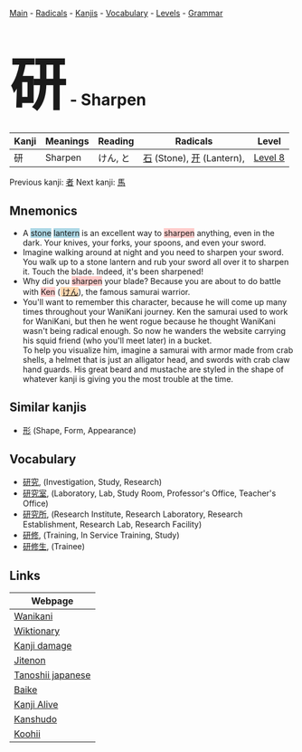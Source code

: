 <style> bigfont {font-size: 100px}</style>
[Main](../index.md) -
[Radicals](../radicals.md) -
[Kanjis](../kanjis.md) -
[Vocabulary](../vocabulary.md) -
[Levels](../levels.md) -
[Grammar](../grammar.md)
# <bigfont> 研</bigfont> - Sharpen 

| Kanji | Meanings | Reading | Radicals | Level |
| --- | --- | --- | --- | --- |
| 研 | Sharpen | けん, と | [石](../radicals/石.md) (Stone), [开](../radicals/开.md) (Lantern),  | [Level 8](../levels/wk_level8.md) |

Previous kanji: [者](者.md) Next kanji: [馬](馬.md) 

## Mnemonics
 * A <span style="background-color:#ADD8E6"> stone</span> <span style="background-color:#ADD8E6"> lantern</span> is an excellent way to <span style="background-color:#ffcccb"> sharpen</span> anything, even in the dark. Your knives, your forks, your spoons, and even your sword.
* Imagine walking around at night and you need to sharpen your sword. You walk up to a stone lantern and rub your sword all over it to sharpen it. Touch the blade. Indeed, it's been sharpened!
* Why did you <span style="background-color:#ffcccb"> sharpen</span> your blade? Because you are about to do battle with <span style="background-color:#ffcccb"> Ken</span> (<span style="background-color:#fed8b1"> [けん](https://jisho.org/search/けん)</span>), the famous samurai warrior.
* You'll want to remember this character, because he will come up many times throughout your WaniKani journey. Ken the samurai used to work for WaniKani, but then he went rogue because he thought WaniKani wasn't being radical enough. So now he wanders the website carrying his squid friend (who you'll meet later) in a bucket.<br />To help you visualize him, imagine a samurai with armor made from crab shells, a helmet that is just an alligator head, and swords with crab claw hand guards. His great beard and mustache are styled in the shape of whatever kanji is giving you the most trouble at the time.


## Similar kanjis
 * [形](形.md) (Shape, Form, Appearance)


## Vocabulary
 * [研究](../vocabulary/研.md), (Investigation, Study, Research)
* [研究室](../vocabulary/研.md), (Laboratory, Lab, Study Room, Professor's Office, Teacher's Office)
* [研究所](../vocabulary/研.md), (Research Institute, Research Laboratory, Research Establishment, Research Lab, Research Facility)
* [研修](../vocabulary/研.md), (Training, In Service Training, Study)
* [研修生](../vocabulary/研.md), (Trainee)



## Links 

| Webpage |
| --- |
| [Wanikani          ](https://www.wanikani.com/kanji/研) |
| [Wiktionary        ](https://en.wiktionary.org/wiki/研) |
| [Kanji damage      ](http://www.kanjidamage.com/kanji/search?utf8=✓&q=研) |
| [Jitenon           ](https://jitenon.com/kanji/研) |
| [Tanoshii japanese ](https://www.tanoshiijapanese.com/dictionary/kanji.cfm?k=研) |
| [Baike             ](https://baike.baidu.com/item/研) |
| [Kanji Alive       ](https://app.kanjialive.com/研) |
| [Kanshudo          ](https://www.kanshudo.com/searchmn?q=研) |
| [Koohii            ](https://kanji.koohii.com/study/kanji/研) |
